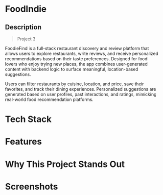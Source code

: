 # FoodIndie 

## Description

> Project 3

FoodieFind is a full-stack restaurant discovery and review platform that allows users to explore restaurants, write reviews, and receive personalized recommendations based on their taste preferences. Designed for food lovers who enjoy trying new places, the app combines user-generated content with backend logic to surface meaningful, location-based suggestions.

Users can filter restaurants by cuisine, location, and price, save their favorites, and track their dining experiences. Personalized suggestions are generated based on user profiles, past interactions, and ratings, mimicking real-world food recommendation platforms.

# Tech Stack

# Features

# Why This Project Stands Out

# Screenshots